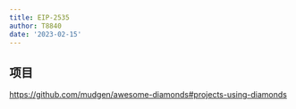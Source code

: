 ```yaml
---
title: EIP-2535
author: T8840
date: '2023-02-15'
---
```





## 项目
https://github.com/mudgen/awesome-diamonds#projects-using-diamonds